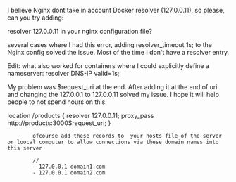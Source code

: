 I believe Nginx dont take in account Docker resolver (127.0.0.11), so please, can you try adding:

resolver 127.0.0.11
in your nginx configuration file?

 several cases where I had this error, adding resolver_timeout 1s; to the Nginx config solved the issue. Most of the time I don't have a resolver entry.

Edit: what also worked for containers where I could explicitly define a nameserver: resolver DNS-IP valid=1s;


My problem was $request_uri at the end. After adding it at the end of uri and changing the 127.0.0.1 to 127.0.0.11 solved my issue. I hope it will help people to not spend hours on this.

location /products {
            resolver 127.0.0.11;
            proxy_pass http://products:3000$request_uri;
            }



            ofcourse add these records to  your hosts file of the server or loocal computer to allow connections via these domain names into this server

            //
            - 127.0.0.1 domain1.com
            - 127.0.0.1 domain2.com